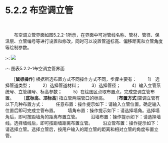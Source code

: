 # 5.2.2 布空调立管
<br/>


&emsp;&emsp;布空调立管界面如图5.2.2-1所示，在界面中可对管线名称、管材、管径、保温层、立管编号等进行设置和修改，同时可以设置管道标高、偏移距离和立管角度等绘制参数。
 <br/>

:-: ![](images/158.png)

:-: 图表5.2.2-1布空调立管界面
<br/>


&emsp;&emsp;[**鼠标操作**] 根据所选布置方式不同操作方式不同，步骤主要有：
&emsp;&emsp; 1） 选择管道类型；
&emsp;&emsp; 2）选择管道材料；
&emsp;&emsp; 3）选择管径；
&emsp;&emsp; 4）输入立管系统号、立管编号、标高参数；
&emsp;&emsp; 5）在绘图区点取布置点，完成空调立管布置。
&emsp;&emsp;[**底标高、顶标高**] 指立管两端管口的标高。
&emsp;&emsp;[**布置方式**]空调立管有以下几种布置方式：
&emsp;&emsp;  任意布置：操作提示如下：请输入立管位置。确定输入位置后即可完成立管布置。
&emsp;&emsp;墙角布置：操作提示如下：请选择墙角。选择墙角后，即可按距墙角的距离布置立管。
 &emsp;&emsp; 沿墙布置：操作提示如下：请选择墙线。选择墙线后，即可按距墙距离布置立管。
&emsp;&emsp;沿立管布置：操作提示如下：请选择立管。选择立管后，按用户输入的距立管的距离和相对立管的角度布置立管。